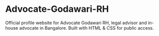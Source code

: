 # Advocate-Godawari-RH
Official profile website for Advocate Godawari RH, legal advisor and in-house advocate in Bangalore. Built with HTML &amp; CSS for public access.
